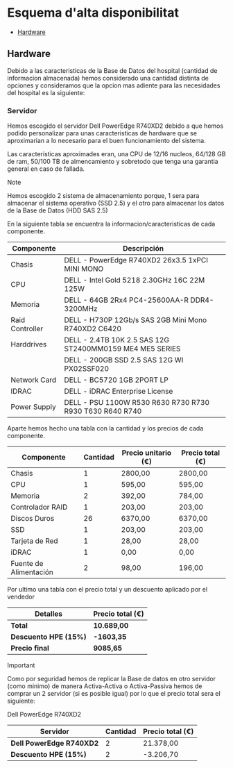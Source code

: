 # Esquema d'alta disponibilitat
-   [Hardware](#hardware)
## Hardware

Debido a las caracteristicas de la Base de Datos del hospital (cantidad de informacion almacenada) hemos considerado una cantidad distinta de opciones y consideramos que la opcion mas adiente para las necesidades del hospital es la siguiente:

### Servidor

Hemos escogido el servidor Dell PowerEdge R740XD2 debido a que hemos podido personalizar para unas caracteristicas de hardware que se aproximarian a lo necesario para el buen funcionamiento del sistema.

Las caracteristicas aproximades eran, una CPU de 12/16 nucleos, 64/128 GB de ram, 50/100 TB de almencamiento y sobretodo que tenga una garantia general en caso de fallada.

> [!NOTE]  
> Hemos escogido 2 sistema de almacenamiento porque, 1 sera para almacenar el sistema operativo (SSD 2.5)
> y el otro para almacenar los datos de la Base de Datos (HDD SAS 2.5)

En la siguiente tabla se encuentra la informacion/caracteristicas de cada componente.

| Componente      | Descripción                                                                         |
|-----------------|-------------------------------------------------------------------------------------|
| Chasis          | DELL - PowerEdge R740XD2 26x3.5 1xPCI MINI MONO                                    |
| CPU             | DELL - Intel Gold 5218 2.30GHz 16C 22M 125W                                         |
| Memoria         | DELL - 64GB 2Rx4 PC4-25600AA-R DDR4-3200MHz                        |
| Raid Controller | DELL - H730P 12Gb/s SAS 2GB Mini Mono R740XD2 C6420                                 |
| Harddrives      | DELL - 2.4TB 10K 2.5 SAS 12G ST2400MM0159 ME4 ME5 SERIES         |
|                 | DELL - 200GB SSD 2.5 SAS 12G WI PX02SSF020                                           |
| Network Card    | DELL - BC5720 1GB 2PORT LP                                                          |
| IDRAC           | DELL - iDRAC Enterprise License                                                     |
| Power Supply    | DELL - PSU 1100W R530 R630 R730 R730 R930 T630 R640 R740              |

Aparte hemos hecho una tabla con la cantidad y los precios de cada componente.

| Componente        | Cantidad | Precio unitario (€) | Precio total (€) |
|-------------------|----------|---------------------|------------------|
| Chasis            | 1        | 2800,00             | 2800,00          |
| CPU               | 1        | 595,00              | 595,00           |
| Memoria           | 2        | 392,00              | 784,00           |
| Controlador RAID  | 1        | 203,00              | 203,00           |
| Discos Duros      | 26       | 6370,00             | 6370,00          |
| SSD               | 1        | 203,00              | 203,00           |
| Tarjeta de Red    | 1        | 28,00               | 28,00            |
| iDRAC             | 1        | 0,00                | 0,00             |
| Fuente de Alimentación | 2   | 98,00               | 196,00           |

Por ultimo una tabla con el precio total y un descuento aplicado por el vendedor

| Detalles          |   Precio total (€) |
|-------------------|--------------------|
| **Total**         |  **10.689,00**    |
| **Descuento HPE (15%)**|  **-1603,35**     |
| **Precio final**  |  **9085,65**      |

> [!IMPORTANT]  
> Como por seguridad hemos de replicar la Base de datos en otro servidor (como minimo)
> de manera Activa-Activa o Activa-Passiva hemos de comprar un 2 servidor (si es posible igual)
> por lo que el precio total sera el siguiente:

Dell PowerEdge R740XD2

| Servidor                   | Cantidad | Precio total (€) |
|----------------------------|----------|------------------|
| **Dell PowerEdge R740XD2**| 2        | 21.378,00        |
| **Descuento HPE (15%)**   | 2         | -3.206,70        |
